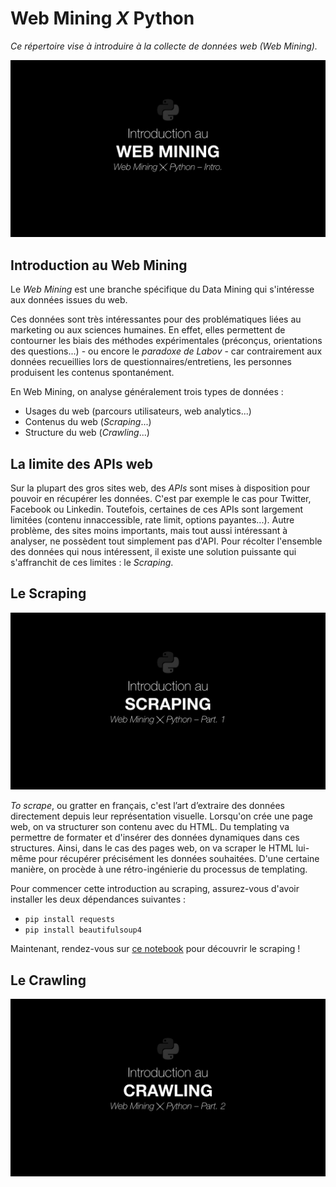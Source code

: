 # Web Mining *X* Python

*Ce répertoire vise à introduire à la collecte de données web (Web Mining).*

![](img/webmining.png)

## Introduction au Web Mining

Le *Web Mining* est une branche spécifique du Data Mining qui s'intéresse aux données issues du web.

Ces données sont très intéressantes pour des problématiques liées au marketing ou aux sciences humaines. En effet, elles permettent de contourner les biais des méthodes expérimentales (préconçus, orientations des questions...) - ou encore le *paradoxe de Labov* - car contrairement aux données recueillies lors de questionnaires/entretiens, les personnes produisent les contenus spontanément.

En Web Mining, on analyse généralement trois types de données :
- Usages du web (parcours utilisateurs, web analytics...)
- Contenus du web (*Scraping*...)
- Structure du web (*Crawling*...)


## La limite des APIs web

Sur la plupart des gros sites web, des *APIs* sont mises à disposition pour pouvoir en récupérer les données. C'est par exemple le cas pour Twitter, Facebook ou Linkedin. Toutefois, certaines de ces APIs sont largement limitées (contenu innaccessible, rate limit, options payantes...). Autre problème, des sites moins importants, mais tout aussi intéressant à analyser, ne possèdent tout simplement pas d'API.
Pour récolter l'ensemble des données qui nous intéressent, il existe une solution puissante qui s'affranchit de ces limites : le *Scraping*.


## Le Scraping

![](img/scraping.png)

*To scrape*, ou gratter en français, c'est l’art d’extraire des données directement depuis leur représentation visuelle. Lorsqu'on crée une page web, on va structurer son contenu avec du HTML. Du templating va permettre de formater et d'insérer des données dynamiques dans ces structures. Ainsi, dans le cas des pages web, on va scraper le HTML lui-même pour récupérer précisément les données souhaitées. D'une certaine manière, on procède à une rétro-ingénierie du processus de templating.

Pour commencer cette introduction au scraping, assurez-vous d'avoir installer les deux dépendances suivantes :
- `pip install requests`
- `pip install beautifulsoup4`

Maintenant, rendez-vous sur [ce notebook](Introduction%20au%20Scraping.ipynb) pour découvrir le scraping !

## Le Crawling

![](img/crawling.png)